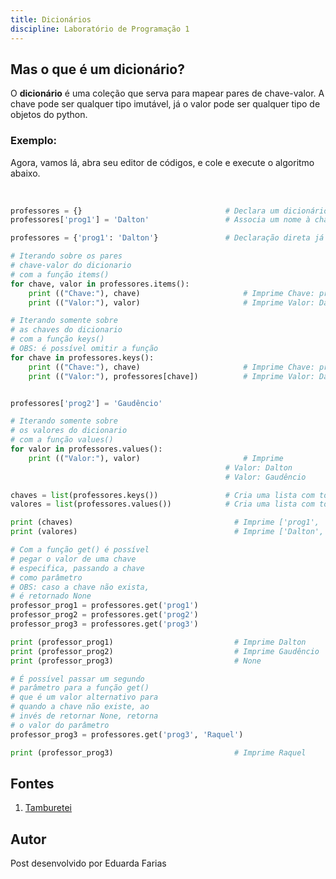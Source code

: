 ```yaml
---
title: Dicionários
discipline: Laboratório de Programação 1
---
```


## Mas o que é um dicionário?

O **dicionário** é uma coleção que serva para mapear pares de chave-valor. A chave pode ser qualquer tipo imutável, já o valor pode ser qualquer tipo de objetos do python.

### Exemplo:
Agora, vamos lá, abra seu editor de códigos, e cole e execute o algoritmo abaixo.

<br>

```python
professores = {}                                # Declara um dicionário professores
professores['prog1'] = 'Dalton'                 # Associa um nome à chave 'prog1'

professores = {'prog1': 'Dalton'}               # Declaração direta já fornecendo o par chave-valor anterior

# Iterando sobre os pares
# chave-valor do dicionario
# com a função items()
for chave, valor in professores.items():
    print (("Chave:"), chave)                       # Imprime Chave: prog1
    print (("Valor:"), valor)                       # Imprime Valor: Dalton

# Iterando somente sobre
# as chaves do dicionario
# com a função keys()
# OBS: é possível omitir a função
for chave in professores.keys():
    print (("Chave:"), chave)                       # Imprime Chave: prog1
    print (("Valor:"), professores[chave])          # Imprime Valor: Dalton


professores['prog2'] = 'Gaudêncio'

# Iterando somente sobre
# os valores do dicionario
# com a função values()
for valor in professores.values():
    print (("Valor:"), valor)                       # Imprime
                                                # Valor: Dalton
                                                # Valor: Gaudêncio

chaves = list(professores.keys())               # Cria uma lista com todas as chaves de professores e guarda em chaves
valores = list(professores.values())            # Cria uma lista com todos os valores de professores e guarda em valores

print (chaves)                                    # Imprime ['prog1', 'prog2']
print (valores)                                   # Imprime ['Dalton', 'Gaudêncio']

# Com a função get() é possível
# pegar o valor de uma chave
# especifica, passando a chave
# como parâmetro
# OBS: caso a chave não exista,
# é retornado None
professor_prog1 = professores.get('prog1')
professor_prog2 = professores.get('prog2')
professor_prog3 = professores.get('prog3')

print (professor_prog1)                           # Imprime Dalton
print (professor_prog2)                           # Imprime Gaudêncio
print (professor_prog3)                           # None

# É possível passar um segundo
# parâmetro para a função get()
# que é um valor alternativo para
# quando a chave não existe, ao
# invés de retornar None, retorna
# o valor do parâmetro
professor_prog3 = professores.get('prog3', 'Raquel')

print (professor_prog3)                           # Imprime Raquel
```

## Fontes 

1. <a href= "https://github.com/OpenDevUFCG/Tamburetei" target="_blank"> Tamburetei </a>

## Autor 

Post desenvolvido por Eduarda Farias 